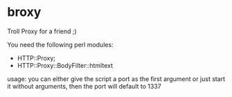 broxy
=====

Troll Proxy for a friend ;)


You need the following perl modules:

- HTTP::Proxy;
- HTTP::Proxy::BodyFilter::htmltext

usage: you can either give the script a port as the first argument or just start it without arguments, then the port will default to 1337
